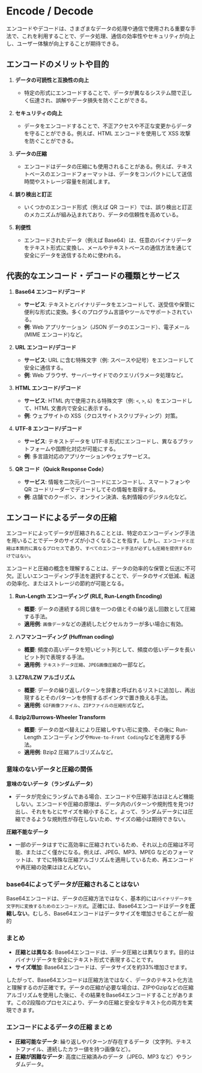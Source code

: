 # Encode / Decode

エンコードやデコードは、さまざまなデータの処理や通信で使用される重要な手法で、これを利用することで、データ処理、通信の効率性やセキュリティが向上し、ユーザー体験が向上することが期待できる。

## エンコードのメリットや目的

1. **データの可読性と互換性の向上**

   - 特定の形式にエンコードすることで、データが異なるシステム間で正しく伝達され、誤解やデータ損失を防ぐことができる。

2. **セキュリティの向上**

   - データをエンコードすることで、不正アクセスや不正な変更からデータを守ることができる。例えば、HTML エンコードを使用して XSS 攻撃を防ぐことができる。

3. **データの圧縮**

   - エンコードはデータの圧縮にも使用されることがある。例えば、テキストベースのエンコードフォーマットは、データをコンパクトにして送信時間やストレージ容量を削減します。

4. **誤り検出と訂正**

   - いくつかのエンコード形式（例えば QR コード）では、誤り検出と訂正のメカニズムが組み込まれており、データの信頼性を高めている。

5. **利便性**
   - エンコードされたデータ（例えば Base64）は、任意のバイナリデータをテキスト形式に変換し、メールやテキストベースの通信方法を通じて安全にデータを送信するために使われる。

## 代表的なエンコード・デコードの種類とサービス

1. **Base64 エンコード/デコード**

   - **サービス**: テキストとバイナリデータをエンコードして、送受信や保管に便利な形式に変換。多くのプログラム言語やツールでサポートされている。
   - **例**: Web アプリケーション（JSON データのエンコード）、電子メール(MIME エンコード)など。

2. **URL エンコード/デコード**

   - **サービス**: URL に含む特殊文字（例: スペースや記号）をエンコードして安全に通信する。
   - **例**: Web ブラウザ、サーバーサイドでのクエリパラメータ処理など。

3. **HTML エンコード/デコード**

   - **サービス**: HTML 内で使用される特殊文字（例: `<`, `>`, `&`）をエンコードして、HTML 文書内で安全に表示する。
   - **例**: ウェブサイトの XSS（クロスサイトスクリプティング）対策。

4. **UTF-8 エンコード/デコード**

   - **サービス**: テキストデータを UTF-8 形式にエンコードし、異なるプラットフォームや国際化対応が可能にする。
   - **例**: 多言語対応のアプリケーションやウェブサービス。

5. **QR コード（Quick Response Code）**
   - **サービス**: 情報を二次元バーコードにエンコードし、スマートフォンや QR コードリーダーでデコードしてその情報を取得する。
   - **例**: 店舗でのクーポン、オンライン決済、名刺情報のデジタル化など。

## エンコードによるデータの圧縮

エンコードによってデータが圧縮されることとは、特定のエンコーディング手法を用いることでデータのサイズが小さくなることを指す。しかし、`エンコードと圧縮は本質的に異なるプロセス`であり、`すべてのエンコード手法が必ずしも圧縮を提供するわけではない`。

エンコードと圧縮の概念を理解することは、データの効率的な保管と伝送に不可欠。正しいエンコーディング手法を選択することで、データのサイズ低減、転送の効率化、またはストレージの節約が可能となる。

1. **Run-Length エンコーディング (RLE, Run-Length Encoding)**

   - **概要**: データの連続する同じ値を一つの値とその繰り返し回数として圧縮する手法。
   - **適用例**: `画像データ`などの連続したピクセルカラーが多い場合に有効。

2. **ハフマンコーディング (Huffman coding)**

   - **概要**: 頻度の高いデータを短いビット列として、頻度の低いデータを長いビット列で表現する手法。
   - **適用例**: `テキストデータ圧縮`、`JPEG画像圧縮`の一部など。

3. **LZ78/LZW アルゴリズム**

   - **概要**: データの繰り返しパターンを辞書と呼ばれるリストに追加し、再出現するとそのパターンを参照するポインタで置き換える手法。
   - **適用例**: `GIF画像ファイル`、`ZIPファイルの圧縮形式`など。

4. **Bzip2/Burrows-Wheeler Transform**
   - **概要**: データの並べ替えにより圧縮しやすい形に変換、その後に Run-Length エンコーディングや`Move-to-Front Coding`などを適用する手法。
   - **適用例**: Bzip2 圧縮アルゴリズムなど。

### 意味のないデータと圧縮の関係

**意味のないデータ（ランダムデータ）**

- データが完全にランダムである場合、エンコードや圧縮手法はほとんど機能しない。エンコードや圧縮の原理は、データ内のパターンや規則性を見つけ出し、それをもとにサイズを縮小すること。よって、ランダムデータには圧縮できるような規則性が存在しないため、サイズの縮小は期待できない。

**圧縮不能なデータ**

- 一部のデータはすでに高効率に圧縮されているため、それ以上の圧縮は不可能、またはごく僅かになる。例えば、JPEG、MP3、MPEG などのフォーマットは、すでに特殊な圧縮アルゴリズムを適用しているため、再エンコードや再圧縮の効果はほとんどない。

### base64によってデータが圧縮されることはない

Base64エンコードは、データの圧縮方法ではなく、基本的には`バイナリデータを文字列に変換するためのエンコード方式`。正確には、Base64エンコードはデータを**圧縮しない**。むしろ、Base64エンコードはデータサイズを増加させることが一般的

### まとめ

- **圧縮とは異なる**: Base64エンコードは、データ圧縮とは異なります。目的はバイナリデータを安全にテキスト形式で表現することです。
- **サイズ増加**: Base64エンコードは、データサイズを約33%増加させます。

したがって、Base64エンコードは圧縮方法ではなく、データのテキスト化方法と理解するのが正確です。データの圧縮が必要な場合は、ZIPやGzipなどの圧縮アルゴリズムを使用した後に、その結果をBase64エンコードすることがあります。この2段階のプロセスにより、データの圧縮と安全なテキスト化の両方を実現できます。

### エンコードによるデータの圧縮 まとめ

- **圧縮可能なデータ**: 繰り返しやパターンが存在するデータ（文字列、テキストファイル、連続したカラー値を持つ画像など）。
- **圧縮が困難なデータ**: 高度に圧縮済みのデータ（JPEG、MP3 など）やランダムデータ。

